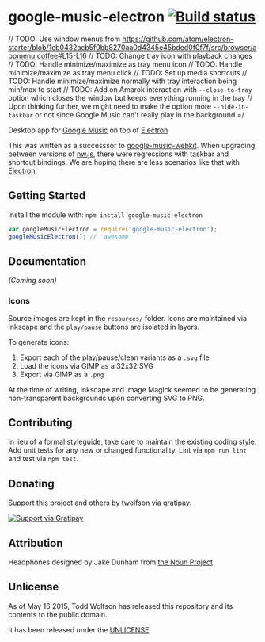 # google-music-electron [![Build status](https://travis-ci.org/twolfson/google-music-electron.png?branch=master)](https://travis-ci.org/twolfson/google-music-electron)

// TODO: Use window menus from https://github.com/atom/electron-starter/blob/1cb0432acb5f0bb8270aa0d4345e45bded0f0f7f/src/browser/appmenu.coffee#L15-L16
// TODO: Change tray icon with playback changes
// TODO: Handle minimize/maximize as tray menu icon
// TODO: Handle minimize/maximize as tray menu click
// TODO: Set up media shortcuts
// TODO: Handle minimize/maximize normally with tray interaction being min/max to start
// TODO: Add on Amarok interaction with `--close-to-tray` option which closes the window but keeps everything running in the tray
//   Upon thinking further, we might need to make the option more `--hide-in-taskbar` or not since Google Music can't really play in the background =/

Desktop app for [Google Music][] on top of [Electron][]

This was written as a successsor to [google-music-webkit][]. When upgrading between versions of [nw.js][], there were regressions with taskbar and shortcut bindings. We are hoping there are less scenarios like that with [Electron][].

[Google Music]: https://play.google.com/music/listen
[Electron]: http://electron.atom.io/
[google-music-webkit]: https://github.com/twolfson/google-music-webkit
[nw.js]: https://github.com/nwjs/nw.js

## Getting Started
Install the module with: `npm install google-music-electron`

```js
var googleMusicElectron = require('google-music-electron');
googleMusicElectron(); // 'awesome'
```

## Documentation
_(Coming soon)_

### Icons
Source images are kept in the `resources/` folder. Icons are maintained via Inkscape and the `play/pause` buttons are isolated in layers.

To generate icons:

1. Export each of the play/pause/clean variants as a `.svg` file
2. Load the icons via GIMP as a 32x32 SVG
3. Export via GIMP as a `.png`

At the time of writing, Inkscape and Image Magick seemed to be generating non-transparent backgrounds upon converting SVG to PNG.

## Contributing
In lieu of a formal styleguide, take care to maintain the existing coding style. Add unit tests for any new or changed functionality. Lint via `npm run lint` and test via `npm test`.

## Donating
Support this project and [others by twolfson][gratipay] via [gratipay][].

[![Support via Gratipay][gratipay-badge]][gratipay]

[gratipay-badge]: https://cdn.rawgit.com/gratipay/gratipay-badge/2.x.x/dist/gratipay.png
[gratipay]: https://www.gratipay.com/twolfson/

## Attribution
Headphones designed by Jake Dunham from [the Noun Project][headphones-icon]

[headphones-icon]: http://thenounproject.com/term/headphones/16097/

## Unlicense
As of May 16 2015, Todd Wolfson has released this repository and its contents to the public domain.

It has been released under the [UNLICENSE][].

[UNLICENSE]: UNLICENSE
